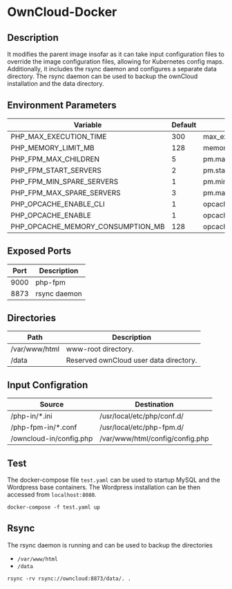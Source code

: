 # OwnCloud-Docker

## Description

It modifies the parent image insofar as
it can take input configuration files to override the image configuration
files, allowing for Kubernetes config maps. Additionally, it includes
the rsync daemon and configures a separate data directory. The rsync
daemon can be used to backup the ownCloud installation and the data directory.

## Environment Parameters

| Variable | Default | Description |
| ------------- | ------------- | ----- |
| PHP_MAX_EXECUTION_TIME  | 300 | max_execution_time |
| PHP_MEMORY_LIMIT_MB | 128 | memory_limit |
| PHP_FPM_MAX_CHILDREN | 5 | pm.max_children |
| PHP_FPM_START_SERVERS | 2 | pm.start_servers |
| PHP_FPM_MIN_SPARE_SERVERS | 1 | pm.min_spare_servers |
| PHP_FPM_MAX_SPARE_SERVERS | 3 | pm.max_spare_servers |
| PHP_OPCACHE_ENABLE_CLI | 1 | opcache.enable_cli |
| PHP_OPCACHE_ENABLE | 1 | opcache.enable |
| PHP_OPCACHE_MEMORY_CONSUMPTION_MB | 128 | opcache.memory_consumption |

## Exposed Ports

| Port | Description |
| ------------- | ----- |
| 9000  | php-fpm |
| 8873 | rsync daemon |

## Directories

| Path | Description |
| ------------- | ----- |
| /var/www/html  | www-root directory. |
| /data | Reserved ownCloud user data directory. |

## Input Configration

| Source | Destination |
| ------------- | ------------- |
| /php-in/*.ini | /usr/local/etc/php/conf.d/ |
| /php-fpm-in/*.conf | /usr/local/etc/php-fpm.d/ |
| /owncloud-in/config.php | /var/www/html/config/config.php |

## Test

The docker-compose file `test.yaml` can be used to startup MySQL and the
Wordpress base containers. The Wordpress installation can be then accessed
from `localhost:8080`.

```
docker-compose -f test.yaml up
```

## Rsync

The rsync daemon is running and can be used to backup the directories

* `/var/www/html`
* `/data`

```
rsync -rv rsync://owncloud:8873/data/. .
```
